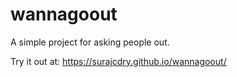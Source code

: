 # wannagoout
A simple project for asking people out.

Try it out at: https://surajcdry.github.io/wannagoout/
